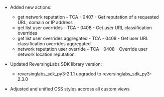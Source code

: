 * Added new actions:
    * get network reputation - TCA - 0407 - Get reputation of a requested URL, domain or IP address
    * get list user overrides - TCA - 0408 - Get user URL classification overrides
    * get list user overrides aggregated - TCA - 0408 - Get user URL classification overrides aggregated
    * network reputation user override - TCA - 0408 - Override user network location reputation 

* Updated ReversingLabs SDK library version:
    * reversinglabs_sdk_py3-2.1.1 upgraded to reversinglabs_sdk_py3-2.3.0

* Adjusted and unified CSS styles accross all custom views
